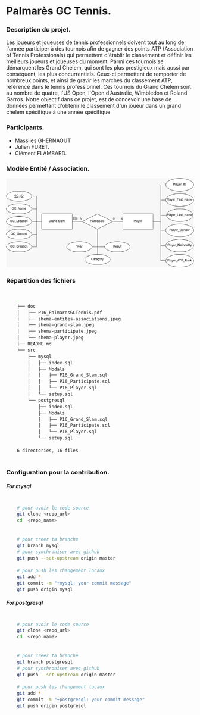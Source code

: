 # Palmarès GC Tennis.


### Description du projet.

Les joueurs et joueuses de tennis professionnels doivent tout au long de l'année participer à des tournois afin de gagner des points ATP (Association of Tennis Professionals) qui permettent d'établir le classement et définir les meilleurs joueurs et joueuses du moment.
Parmi ces tournois se démarquent les Grand Chelem, qui sont les plus prestigieux mais aussi par conséquent, les plus concurrentiels. Ceux-ci permettent de remporter de nombreux points, et ainsi de gravir les marches du classement ATP, référence dans le tennis professionnel. Ces tournois du Grand Chelem sont au nombre de quatre, l'US Open, l'Open d'Australie, Wimbledon et Roland Garros.
Notre objectif dans ce projet, est de concevoir une base de données permettant d'obtenir le classement d'un joueur dans un grand chelem spécifique à une année spécifique.



### Participants.

- Massiles GHERNAOUT
- Julien FURET.
- Clément FLAMBARD.



### Modèle Entité / Association.
![image](./doc/shema-entites-associations.jpeg)



### Répartition des fichiers

``` Bash

    .
    ├── doc
    │   ├── P16_PalmaresGCTennis.pdf
    │   ├── shema-entites-associations.jpeg
    │   ├── shema-grand-slam.jpeg
    │   ├── shema-participate.jpeg
    │   └── shema-player.jpeg
    ├── README.md
    └── src
        ├── mysql
        │   ├── index.sql
        │   ├── Modals
        │   │   ├── P16_Grand_Slam.sql
        │   │   ├── P16_Participate.sql
        │   │   └── P16_Player.sql
        │   └── setup.sql
        └── postgresql
            ├── index.sql
            ├── Modals
            │   ├── P16_Grand_Slam.sql
            │   ├── P16_Participate.sql
            │   └── P16_Player.sql
            └── setup.sql

    6 directories, 16 files



```


### Configuration pour la contribution.

##### For mysql
```Bash

    # pour avoir le code source
    git clone <repo_url>
    cd  <repo_name>


    # pour creer ta branche
    git branch mysql
    # pour synchroniser avec github
    git push --set-upstream origin master

    # pour push les changement locaux
    git add *
    git commit -m "+mysql: your commit message"
    git push origin mysql

```


##### For postgresql
```Bash

    # pour avoir le code source
    git clone <repo_url>
    cd  <repo_name>


    # pour creer ta branche
    git branch postgresql
    # pour synchroniser avec github
    git push --set-upstream origin master

    # pour push les changement locaux
    git add *
    git commit -m "+postgresql: your commit message"
    git push origin postgresql
    
```